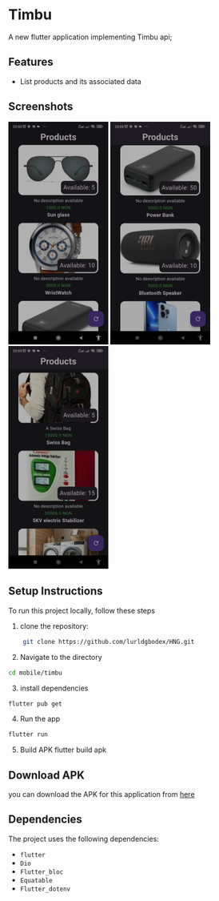 # Timbu

A new flutter application implementing Timbu api;

## Features

- List products and its associated data

## Screenshots

<img src="screenshots/screenshot1.jpg" width="200" alt="screenshot1" />
<img src="screenshots/screenshot2.jpg" width="200" alt="screenshot2" />
<img src="screenshots/screenshot3.jpg" width="200" alt="screenshot3" />

## Setup Instructions

To run this project locally, follow these steps

1. clone the repository:

```bash
    git clone https://github.com/lurldgbodex/HNG.git
```

2. Navigate to the directory

```bash
cd mobile/timbu
```

3. install dependencies

```bash
flutter pub get
```

4. Run the app

```bash
flutter run
```

5. Build APK
   flutter build apk

## Download APK

you can download the APK for this application from [here](https://github.com/lurldgbodex/HNG/releases/download/v1.1.0/app-release.apk)

## Dependencies

The project uses the following dependencies:

- `flutter`
- `Dio`
- `Flutter_bloc`
- `Equatable`
- `Flutter_dotenv`
